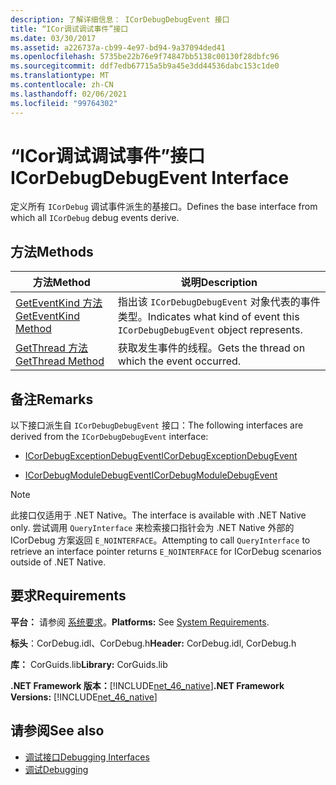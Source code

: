 ```yaml
---
description: 了解详细信息： ICorDebugDebugEvent 接口
title: “ICor调试调试事件”接口
ms.date: 03/30/2017
ms.assetid: a226737a-cb99-4e97-bd94-9a37094ded41
ms.openlocfilehash: 5735be22b76e9f74847bb5138c00130f28dbfc96
ms.sourcegitcommit: ddf7edb67715a5b9a45e3dd44536dabc153c1de0
ms.translationtype: MT
ms.contentlocale: zh-CN
ms.lasthandoff: 02/06/2021
ms.locfileid: "99764302"
---
```

# <a name="icordebugdebugevent-interface"></a><span data-ttu-id="368b3-103">“ICor调试调试事件”接口</span><span class="sxs-lookup"><span data-stu-id="368b3-103">ICorDebugDebugEvent Interface</span></span>

<span data-ttu-id="368b3-104">定义所有 `ICorDebug` 调试事件派生的基接口。</span><span class="sxs-lookup"><span data-stu-id="368b3-104">Defines the base interface from which all `ICorDebug` debug events derive.</span></span>  
  
## <a name="methods"></a><span data-ttu-id="368b3-105">方法</span><span class="sxs-lookup"><span data-stu-id="368b3-105">Methods</span></span>  
  
|<span data-ttu-id="368b3-106">方法</span><span class="sxs-lookup"><span data-stu-id="368b3-106">Method</span></span>|<span data-ttu-id="368b3-107">说明</span><span class="sxs-lookup"><span data-stu-id="368b3-107">Description</span></span>|  
|------------|-----------------|  
|[<span data-ttu-id="368b3-108">GetEventKind 方法</span><span class="sxs-lookup"><span data-stu-id="368b3-108">GetEventKind Method</span></span>](icordebugdebugevent-geteventkind-method.md)|<span data-ttu-id="368b3-109">指出该 `ICorDebugDebugEvent` 对象代表的事件类型。</span><span class="sxs-lookup"><span data-stu-id="368b3-109">Indicates what kind of event this `ICorDebugDebugEvent` object represents.</span></span>|  
|[<span data-ttu-id="368b3-110">GetThread 方法</span><span class="sxs-lookup"><span data-stu-id="368b3-110">GetThread Method</span></span>](icordebugdebugevent-getthread-method.md)|<span data-ttu-id="368b3-111">获取发生事件的线程。</span><span class="sxs-lookup"><span data-stu-id="368b3-111">Gets the thread on which the event occurred.</span></span>|  
  
## <a name="remarks"></a><span data-ttu-id="368b3-112">备注</span><span class="sxs-lookup"><span data-stu-id="368b3-112">Remarks</span></span>  

 <span data-ttu-id="368b3-113">以下接口派生自 `ICorDebugDebugEvent` 接口：</span><span class="sxs-lookup"><span data-stu-id="368b3-113">The following interfaces are derived from the `ICorDebugDebugEvent` interface:</span></span>  
  
- [<span data-ttu-id="368b3-114">ICorDebugExceptionDebugEvent</span><span class="sxs-lookup"><span data-stu-id="368b3-114">ICorDebugExceptionDebugEvent</span></span>](icordebugexceptiondebugevent-interface.md)  
  
- [<span data-ttu-id="368b3-115">ICorDebugModuleDebugEvent</span><span class="sxs-lookup"><span data-stu-id="368b3-115">ICorDebugModuleDebugEvent</span></span>](icordebugmoduledebugevent-interface.md)  
  
> [!NOTE]
> <span data-ttu-id="368b3-116">此接口仅适用于 .NET Native。</span><span class="sxs-lookup"><span data-stu-id="368b3-116">The interface is available with .NET Native only.</span></span> <span data-ttu-id="368b3-117">尝试调用 `QueryInterface` 来检索接口指针会为 .NET Native 外部的 ICorDebug 方案返回 `E_NOINTERFACE`。</span><span class="sxs-lookup"><span data-stu-id="368b3-117">Attempting to call `QueryInterface` to retrieve an interface pointer returns `E_NOINTERFACE` for ICorDebug scenarios outside of .NET Native.</span></span>  
  
## <a name="requirements"></a><span data-ttu-id="368b3-118">要求</span><span class="sxs-lookup"><span data-stu-id="368b3-118">Requirements</span></span>  

 <span data-ttu-id="368b3-119">**平台：** 请参阅 [系统要求](../../get-started/system-requirements.md)。</span><span class="sxs-lookup"><span data-stu-id="368b3-119">**Platforms:** See [System Requirements](../../get-started/system-requirements.md).</span></span>  
  
 <span data-ttu-id="368b3-120">**标头**：CorDebug.idl、CorDebug.h</span><span class="sxs-lookup"><span data-stu-id="368b3-120">**Header:** CorDebug.idl, CorDebug.h</span></span>  
  
 <span data-ttu-id="368b3-121">**库：** CorGuids.lib</span><span class="sxs-lookup"><span data-stu-id="368b3-121">**Library:** CorGuids.lib</span></span>  
  
 <span data-ttu-id="368b3-122">**.NET Framework 版本：**[!INCLUDE[net_46_native](../../../../includes/net-46-native-md.md)]</span><span class="sxs-lookup"><span data-stu-id="368b3-122">**.NET Framework Versions:** [!INCLUDE[net_46_native](../../../../includes/net-46-native-md.md)]</span></span>  
  
## <a name="see-also"></a><span data-ttu-id="368b3-123">请参阅</span><span class="sxs-lookup"><span data-stu-id="368b3-123">See also</span></span>

- [<span data-ttu-id="368b3-124">调试接口</span><span class="sxs-lookup"><span data-stu-id="368b3-124">Debugging Interfaces</span></span>](debugging-interfaces.md)
- [<span data-ttu-id="368b3-125">调试</span><span class="sxs-lookup"><span data-stu-id="368b3-125">Debugging</span></span>](index.md)
